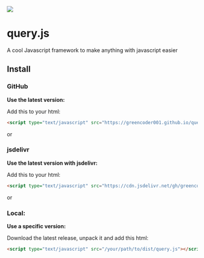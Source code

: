 [![](https://data.jsdelivr.com/v1/package/gh/greencoder001/queryjs/badge)](https://www.jsdelivr.com/package/gh/greencoder001/queryjs)

# query.js
A cool Javascript framework to make anything with javascript easier

## Install

### GitHub
**Use the latest version:**

Add this to your html:
```html
<script type="text/javascript" src="https://greencoder001.github.io/queryjs/dist/query.js"></script>
```

or
### jsdelivr
**Use the latest version with jsdelivr:**

Add this to your html:
```html
<script type="text/javascript" src="https://cdn.jsdelivr.net/gh/greencoder001/queryjs@latest/dist/query.js"></script>
```

or
### Local:
**Use a specific version:**

Download the latest release, unpack it and add this html:
```html
<script type="text/javascript" src="/your/path/to/dist/query.js"></script>
```

